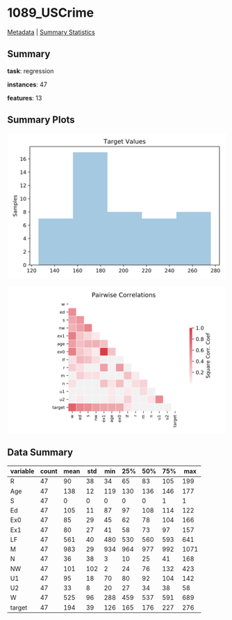 # 1089_USCrime

[Metadata](metadata.yaml) | [Summary Statistics](summary_stats.csv)

## Summary

**task**: regression

**instances**: 47

**features**: 13

## Summary Plots

![Labels](label.svg)

![Corr](corr.svg)

## Data Summary

|	variable	|	count	|	mean	|	std	|	min	|	25%	|	50%	|	75%	|	max|
| --- | --- | --- | --- | --- | --- | --- | --- | --- |
|	R	|	47	|	90	|	38	|	34	|	65	|	83	|	105	|	199
|	Age	|	47	|	138	|	12	|	119	|	130	|	136	|	146	|	177
|	S	|	47	|	0	|	0	|	0	|	0	|	0	|	1	|	1
|	Ed	|	47	|	105	|	11	|	87	|	97	|	108	|	114	|	122
|	Ex0	|	47	|	85	|	29	|	45	|	62	|	78	|	104	|	166
|	Ex1	|	47	|	80	|	27	|	41	|	58	|	73	|	97	|	157
|	LF	|	47	|	561	|	40	|	480	|	530	|	560	|	593	|	641
|	M	|	47	|	983	|	29	|	934	|	964	|	977	|	992	|	1071
|	N	|	47	|	36	|	38	|	3	|	10	|	25	|	41	|	168
|	NW	|	47	|	101	|	102	|	2	|	24	|	76	|	132	|	423
|	U1	|	47	|	95	|	18	|	70	|	80	|	92	|	104	|	142
|	U2	|	47	|	33	|	8	|	20	|	27	|	34	|	38	|	58
|	W	|	47	|	525	|	96	|	288	|	459	|	537	|	591	|	689
|	target	|	47	|	194	|	39	|	126	|	165	|	176	|	227	|	276

